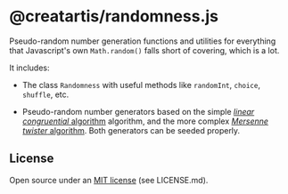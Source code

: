 ﻿# @creatartis/randomness.js

Pseudo-random number generation functions and utilities for everything that 
Javascript's own `Math.random()` falls short of covering, which is a lot. 

It includes:

+ The class `Randomness` with useful methods like `randomInt`, `choice`, 
`shuffle`, etc.

+ Pseudo-random number generators based on the simple 
[_linear congruential_ algorithm](http://en.wikipedia.org/wiki/Linear_congruential_generator) 
algorithm, and the more complex
[_Mersenne twister_ algorithm](http://en.wikipedia.org/wiki/Mersenne_twister#Pseudocode).
Both generators can be seeded properly. 

## License

Open source under an [MIT license](LICENSE.md) (see LICENSE.md).